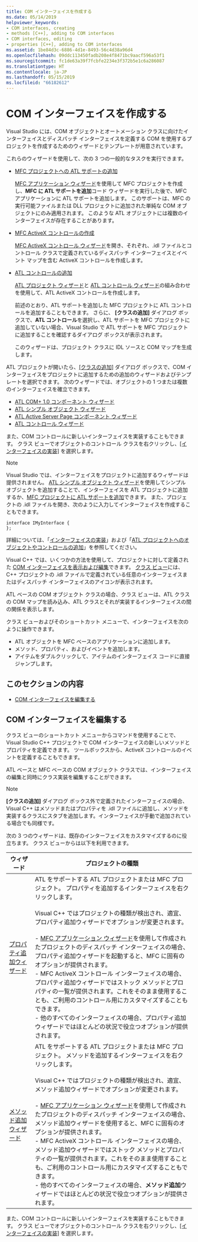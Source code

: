 ```yaml
---
title: COM インターフェイスを作成する
ms.date: 05/14/2019
helpviewer_keywords:
- COM interfaces, creating
- methods [C++], adding to COM interfaces
- COM interfaces, editing
- properties [C++], adding to COM interfaces
ms.assetid: 1be84d3c-6886-4d1e-8493-56c4d38a96d4
ms.openlocfilehash: 09ddc113450fadb208e4f8471bc9aacf596a53f1
ms.sourcegitcommit: fc1de63a39f7fcbfe2234e3f372b5e1c6a286087
ms.translationtype: HT
ms.contentlocale: ja-JP
ms.lasthandoff: 05/15/2019
ms.locfileid: "66182612"
---
```

# <a name="create-a-com-interface"></a>COM インターフェイスを作成する

Visual Studio には、COM オブジェクトとオートメーション クラスに向けたインターフェイスとディスパッチ インターフェイスを定義する COM を使用するプロジェクトを作成するためのウィザードとテンプレートが用意されています。

これらのウィザードを使用して、次の 3 つの一般的なタスクを実行できます。

- [MFC プロジェクトへの ATL サポートの追加](../mfc/reference/adding-atl-support-to-your-mfc-project.md)

  [MFC アプリケーション ウィザード](../mfc/reference/mfc-application-wizard.md)を使用して MFC プロジェクトを作成し、**MFC に ATL サポートを追加**コード ウィザードを実行した後で、MFC アプリケーションに ATL サポートを追加します。 このサポートは、MFC の実行可能ファイルまたは DLL プロジェクトに追加された単純な COM オブジェクトにのみ適用されます。 このような ATL オブジェクトには複数のインターフェイスが存在することがあります。

- [MFC ActiveX コントロールの作成](../mfc/reference/creating-an-mfc-activex-control.md)

  [MFC ActiveX コントロール ウィザード](../mfc/reference/mfc-activex-control-wizard.md)を開き、それぞれ、.idl ファイルとコントロール クラスで定義されているディスパッチ インターフェイスとイベント マップを含む ActiveX コントロールを作成します。

- [ATL コントロールの追加](../atl/reference/adding-an-atl-control.md)

  [ATL プロジェクト ウィザード](../atl/reference/atl-project-wizard.md)と [ATL コントロール ウィザード](../atl/reference/atl-control-wizard.md)の組み合わせを使用して、ATL ActiveX コントロールを作成します。

  前述のとおり、ATL サポートを追加した MFC プロジェクトに ATL コントロールを追加することもできます。 さらに、 **[クラスの追加]** ダイアログ ボックスで、**ATL コントロール**を選択し、ATL サポートを MFC プロジェクトに追加していない場合、Visual Studio で ATL サポートを MFC プロジェクトに追加することを確認するダイアログ ボックスが表示されます。

  このウィザードは、プロジェクト クラスに IDL ソースと COM マップを生成します。

ATL プロジェクトが開いたら、[[クラスの追加]](../ide/add-class-dialog-box.md) ダイアログ ボックスで、COM インターフェイスをプロジェクトに追加するための追加のウィザードおよびテンプレートを選択できます。 次のウィザードでは、オブジェクトの 1 つまたは複数のインターフェイスを確立できます。

- [ATL COM+ 1.0 コンポーネント ウィザード](../atl/reference/atl-com-plus-1-0-component-wizard.md)
- [ATL シンプル オブジェクト ウィザード](../atl/reference/atl-simple-object-wizard.md)
- [ATL Active Server Page コンポーネント ウィザード](../atl/reference/atl-active-server-page-component-wizard.md)
- [ATL コントロール ウィザード](../atl/reference/atl-control-wizard.md)

また、COM コントロールに新しいインターフェイスを実装することもできます。 クラス ビューでオブジェクトのコントロール クラスを右クリックし、[[インターフェイスの実装]](../ide/implement-interface-wizard.md) を選択します。

> [!NOTE]
> Visual Studio では、インターフェイスをプロジェクトに追加するウィザードは提供されません。 [ATL シンプル オブジェクト ウィザード](../atl/reference/atl-simple-object-wizard.md)を使用してシンプル オブジェクトを追加することで、インターフェイスを ATL プロジェクトに追加するか、[MFC プロジェクトに ATL サポートを追加](../mfc/reference/adding-atl-support-to-your-mfc-project.md)できます。 また、プロジェクトの .idl ファイルを開き、次のように入力してインターフェイスを作成することもできます。

```
interface IMyInterface {
};
```

詳細については、「[インターフェイスの実装](../ide/implementing-an-interface-visual-cpp.md)」および「[ATL プロジェクトへのオブジェクトやコントロールの追加](../atl/reference/adding-objects-and-controls-to-an-atl-project.md)」を参照してください。

Visual C++ では、いくつかの方法を使用して、プロジェクトに対して定義された [COM インターフェイスを表示および編集](#edit-a-com-interface)できます。 [クラス ビュー](/visualstudio/ide/viewing-the-structure-of-code)には、C++ プロジェクトの .idl ファイルで定義されている任意のインターフェイスまたはディスパッチ インターフェイスのアイコンが表示されます。

ATL ベースの COM オブジェクト クラスの場合、クラス ビューは、ATL クラスの COM マップを読み込み、ATL クラスとそれが実装するインターフェイスの間の関係を表示します。

クラス ビューおよびそのショートカット メニューで、インターフェイスを次のように操作できます。

- ATL オブジェクトを MFC ベースのアプリケーションに追加します。
- メソッド、プロパティ、およびイベントを追加します。
- アイテムをダブルクリックして、アイテムのインターフェイス コードに直接ジャンプします。

## <a name="in-this-section"></a>このセクションの内容

- [COM インターフェイスを編集する](#edit-a-com-interface)

## <a name="edit-a-com-interface"></a>COM インターフェイスを編集する

クラス ビューのショートカット メニューからコマンドを使用することで、Visual Studio C++ プロジェクトで COM インターフェイスの新しいメソッドとプロパティを定義できます。 ツールボックスから、ActiveX コントロールのイベントを定義することもできます。

ATL ベースと MFC ベースの COM オブジェクト クラスでは、インターフェイスの編集と同時にクラス実装を編集することができます。

> [!NOTE]
> **[クラスの追加]** ダイアログ ボックス外で定義されたインターフェイスの場合、Visual C++ はメソッドまたはプロパティを .idl ファイルに追加し、メソッドを実装するクラスにスタブを追加します。インターフェイスが手動で追加されている場合でも同様です。

次の 3 つのウィザードは、既存のインターフェイスをカスタマイズするのに役立ちます。 クラス ビューからは以下を利用できます。

|ウィザード|プロジェクトの種類|
|------------|------------------|
|[プロパティ追加ウィザード](../ide/names-add-property-wizard.md)|ATL をサポートする ATL プロジェクトまたは MFC プロジェクト。 プロパティを追加するインターフェイスを右クリックします。<br /><br />Visual C++ ではプロジェクトの種類が検出され、適宜、プロパティ追加ウィザードでオプションが変更されます。<br /><br />- [MFC アプリケーション ウィザード](../mfc/reference/mfc-application-wizard.md)を使用して作成されたプロジェクトのディスパッチ インターフェイスの場合、プロパティ追加ウィザードを起動すると、MFC に固有のオプションが提供されます。<br />- MFC ActiveX コントロール インターフェイスの場合、プロパティ追加ウィザードではストック メソッドとプロパティの一覧が提供されます。これをそのまま使用することも、ご利用のコントロール用にカスタマイズすることもできます。<br />- 他のすべてのインターフェイスの場合、プロパティ追加ウィザードではほとんどの状況で役立つオプションが提供されます。|
|[メソッド追加ウィザード](../ide/add-method-wizard.md)|ATL をサポートする ATL プロジェクトまたは MFC プロジェクト。 メソッドを追加するインターフェイスを右クリックします。<br /><br />Visual C++ ではプロジェクトの種類が検出され、適宜、メソッド追加ウィザードでオプションが変更されます。<br /><br />- [MFC アプリケーション ウィザード](../mfc/reference/mfc-application-wizard.md)を使用して作成されたプロジェクトのディスパッチ インターフェイスの場合、メソッド追加ウィザードを使用すると、MFC に固有のオプションが提供されます。<br />- MFC ActiveX コントロール インターフェイスの場合、メソッド追加ウィザードではストック メソッドとプロパティの一覧が提供されます。これをそのまま使用することも、ご利用のコントロール用にカスタマイズすることもできます。<br />- 他のすべてのインターフェイスの場合、**メソッド追加**ウィザードではほとんどの状況で役立つオプションが提供されます。|

また、COM コントロールに新しいインターフェイスを実装することもできます。 クラス ビューでオブジェクトのコントロール クラスを右クリックし、[[インターフェイスの実装]](../ide/implement-interface-wizard.md) を選択します。
